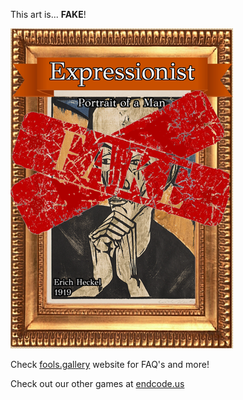 This art is... 
 **FAKE**! 
 
 ![alt text](Portrait_of_a_Man_Fake.png?raw=true "Artwork Card")  
 
 Check [fools.gallery](https://fools.gallery/) website for FAQ's and more! 
 
 Check out our other games at [endcode.us](https://endcode.us/)